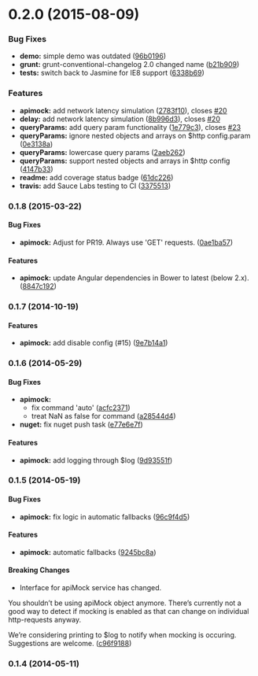 <a name="0.2.0"></a>
# 0.2.0 (2015-08-09)


### Bug Fixes

* **demo:** simple demo was outdated ([96b0196](https://github.com/seriema/angular-apimock/commit/96b0196))
* **grunt:** grunt-conventional-changelog 2.0 changed name ([b21b909](https://github.com/seriema/angular-apimock/commit/b21b909))
* **tests:** switch back to Jasmine for IE8 support ([6338b69](https://github.com/seriema/angular-apimock/commit/6338b69))

### Features

* **apimock:** add network latency simulation ([2783f10](https://github.com/seriema/angular-apimock/commit/2783f10)), closes [#20](https://github.com/seriema/angular-apimock/issues/20)
* **delay:** add network latency simulation ([8b996d3](https://github.com/seriema/angular-apimock/commit/8b996d3)), closes [#20](https://github.com/seriema/angular-apimock/issues/20)
* **queryParams:**  add query param functionality ([1e779c3](https://github.com/seriema/angular-apimock/commit/1e779c3)), closes [#23](https://github.com/seriema/angular-apimock/issues/23)
* **queryParams:** ignore nested objects and arrays on $http config.param ([0e3138a](https://github.com/seriema/angular-apimock/commit/0e3138a))
* **queryParams:** lowercase query params ([2aeb262](https://github.com/seriema/angular-apimock/commit/2aeb262))
* **queryParams:** support nested objects and arrays in $http config ([4147b33](https://github.com/seriema/angular-apimock/commit/4147b33))
* **readme:** add coverage status badge ([61dc226](https://github.com/seriema/angular-apimock/commit/61dc226))
* **travis:** add Sauce Labs testing to CI ([3375513](https://github.com/seriema/angular-apimock/commit/3375513))



<a name="0.1.8"></a>
### 0.1.8 (2015-03-22)


#### Bug Fixes

* **apimock:** Adjust for PR19. Always use 'GET' requests. ([0ae1ba57](http://github.com/seriema/angular-apimock/commit/0ae1ba571359f80a30a04f05c6a18b620932668e))


#### Features

* **apimock:** update Angular dependencies in Bower to latest (below 2.x). ([8847c192](http://github.com/seriema/angular-apimock/commit/8847c192e50ed82576e6ae0e736c547ebdb1def8))


<a name="0.1.7"></a>
### 0.1.7 (2014-10-19)


#### Features

* **apimock:** add disable config (#15) ([9e7b14a1](http://github.com/seriema/angular-apimock/commit/9e7b14a1d893a321835aa2d453a4aab5b60c01e5))


<a name="0.1.6"></a>
### 0.1.6 (2014-05-29)


#### Bug Fixes

* **apimock:**
  * fix command 'auto' ([acfc2371](http://github.com/seriema/angular-apimock/commit/acfc2371079be8f428a02e31ece05e1d90bb5c38))
  * treat NaN as false for command ([a28544d4](http://github.com/seriema/angular-apimock/commit/a28544d43c5d11f65095b6950fba75bd07553578))
* **nuget:** fix nuget push task ([e77e6e7f](http://github.com/seriema/angular-apimock/commit/e77e6e7f96a8da6510390b3e70ca49b0ab4d4a6a))


#### Features

* **apimock:** add logging through $log ([9d93551f](http://github.com/seriema/angular-apimock/commit/9d93551f3801483a2cd479c972a89a033e88fcab))


<a name="0.1.5"></a>
### 0.1.5 (2014-05-19)


#### Bug Fixes

* **apimock:** fix logic in automatic fallbacks ([96c9f4d5](http://github.com/seriema/angular-apimock/commit/96c9f4d578c879807dbdcbb6f3652481d1db8675))


#### Features

* **apimock:** automatic fallbacks ([9245bc8a](http://github.com/seriema/angular-apimock/commit/9245bc8a7d477af87f468cb5b6b7a4397597b31f))


#### Breaking Changes

* Interface for apiMock service has changed.

You shouldn’t be using apiMock object anymore. There’s currently not a
good way to detect if mocking is enabled as that can change on
individual http-requests anyway.

We’re considering printing to $log to notify when mocking is occuring.
Suggestions are welcome.
 ([c96f9188](http://github.com/seriema/angular-apimock/commit/c96f91883ec0faef1df34e7f151a76acbed553a0))


<a name="0.1.4"></a>
### 0.1.4 (2014-05-11)

